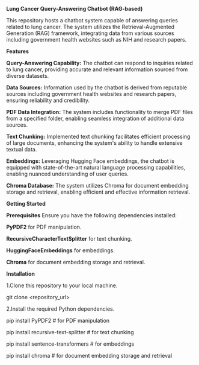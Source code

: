 **Lung Cancer Query-Answering Chatbot (RAG-based)**

This repository hosts a chatbot system capable of answering queries related to lung cancer. The system utilizes the Retrieval-Augmented Generation (RAG) framework, integrating data from various sources including government health websites such as NIH and research papers.

**Features**

**Query-Answering Capability:** The chatbot can respond to inquiries related to lung cancer, providing accurate and relevant information sourced from diverse datasets.

**Data Sources:** Information used by the chatbot is derived from reputable sources including government health websites and research papers, ensuring reliability and credibility.

**PDF Data Integration:** The system includes functionality to merge PDF files from a specified folder, enabling seamless integration of additional data sources.

**Text Chunking:** Implemented text chunking facilitates efficient processing of large documents, enhancing the system's ability to handle extensive textual data.

**Embeddings:** Leveraging Hugging Face embeddings, the chatbot is equipped with state-of-the-art natural language processing capabilities, enabling nuanced understanding of user queries.

**Chroma Database:** The system utilizes Chroma for document embedding storage and retrieval, enabling efficient and effective information retrieval.

**Getting Started**

**Prerequisites**
Ensure you have the following dependencies installed:

**PyPDF2** for PDF manipulation.

**RecursiveCharacterTextSplitter** for text chunking.

**HuggingFaceEmbeddings** for embeddings.

**Chroma** for document embedding storage and retrieval.

**Installation**

1.Clone this repository to your local machine.

git clone <repository_url>

2.Install the required Python dependencies.

pip install PyPDF2  # for PDF manipulation

pip install recursive-text-splitter  # for text chunking

pip install sentence-transformers  # for embeddings

pip install chroma  # for document embedding storage and retrieval


